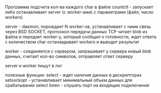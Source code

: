 Программа подсчета кол-ва каждого char в файле
countctl - запускает либо останавливает server (с worker-ами) с параметрами (файл, число workers)

server - daemon, порождает N worker-ов, устанавливает с ними связь через BSD SOCKET, протоокол передачи данных TCP
читает blob из файла и передает worker-у, который сообщил о готовности, ждет ответа c количеством char
останавдивает workers и выводит результат

worker - соединяется с сервером, запрашивает у сервера новый blob данных, считает кол-во символов, отправляет ответ серверу

server и worker пишут в лог

полезные функции:
select - ждет наличия данных в дескрипторах
setsockopt - устанавливает минимальный объем данных для срабатывания select
listen - слушать порт на входящие подключения
